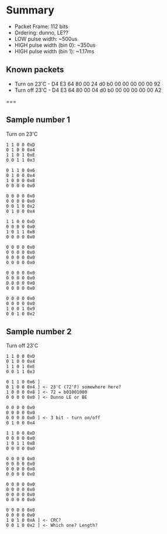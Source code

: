 # Summary

- Packet Frame: 112 bits
- Ordering: dunno, LE??
- LOW pulse width: ~500us
- HIGH pulse width (bin 0): ~350us
- HIGH pulse width (bin 1): ~1.17ms

## Known packets

- Turn on 23'C - D4 E3 64 80 00 24 d0 b0 00 00 00 00 00 92
- Turn off 23'C - D4 E3 64 80 00 04 d0 b0 00 00 00 00 00 A2

=== 

## Sample number 1
Turn on 23'C

```
1 1 0 0 0xD
0 1 0 0 0x4
1 1 0 1 0xE
0 0 1 1 0x3

0 1 1 0 0x6
0 1 0 0 0x4
1 0 0 0 0x8
0 0 0 0 0x0

0 0 0 0 0x0
0 0 0 0 0x0
0 0 1 0 0x2
0 1 0 0 0x4

1 1 0 0 0xD
0 0 0 0 0x0
1 0 1 1 0xB
0 0 0 0 0x0

0 0 0 0 0x0
0 0 0 0 0x0
0 0 0 0 0x0
0 0 0 0 0x0

0 0 0 0 0x0
0 0 0 0 0x0
0 0 0 0 0x0
0 0 0 0 0x0

0 0 0 0 0x0
0 0 0 0 0x0
1 0 0 1 0x9
0 0 1 0 0x2
```

## Sample number 2
Turn off 23'C

```
1 1 0 0 0xD
0 1 0 0 0x4
1 1 0 1 0xE
0 0 1 1 0x3

0 1 1 0 0x6 ]
0 1 0 0 0x4 ] <- 23'C (72'F) somewhere here?  
1 0 0 0 0x8 ] <- 72 = b01001000 
0 0 0 0 0x0 ] <- Dunno LE or BE

0 0 0 0 0x0
0 0 0 0 0x0
0 0 0 0 0x0 ] <- 3 bit - turn on/off
0 1 0 0 0x4

1 1 0 0 0xD
0 0 0 0 0x0
1 0 1 1 0xB
0 0 0 0 0x0

0 0 0 0 0x0
0 0 0 0 0x0
0 0 0 0 0x0
0 0 0 0 0x0

0 0 0 0 0x0
0 0 0 0 0x0
0 0 0 0 0x0
0 0 0 0 0x0

0 0 0 0 0x0
0 0 0 0 0x0
1 0 1 0 0xA ] <- CRC?
0 0 1 0 0x2 ] <- Which one? Length?
```
